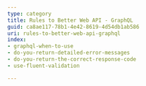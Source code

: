 ```yaml
---
type: category
title: Rules to Better Web API - GraphQL
guid: ca8ae117-78b1-4e42-8619-4d54db1ab586
uri: rules-to-better-web-api-graphql
index:
- graphql-when-to-use
- do-you-return-detailed-error-messages
- do-you-return-the-correct-response-code
- use-fluent-validation

---
```



